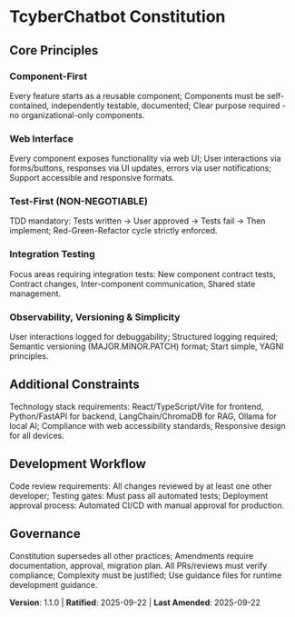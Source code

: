 <!--
Sync Impact Report:
- Version change: 1.0.0 → 1.1.0
- List of modified principles: N/A
- Added sections: N/A
- Removed sections: N/A
- Templates requiring updates: None
- Follow-up TODOs: N/A
-->

# TcyberChatbot Constitution

## Core Principles

### Component-First
Every feature starts as a reusable component; Components must be self-contained, independently testable, documented; Clear purpose required - no organizational-only components.

### Web Interface
Every component exposes functionality via web UI; User interactions via forms/buttons, responses via UI updates, errors via user notifications; Support accessible and responsive formats.

### Test-First (NON-NEGOTIABLE)
TDD mandatory: Tests written → User approved → Tests fail → Then implement; Red-Green-Refactor cycle strictly enforced.

### Integration Testing
Focus areas requiring integration tests: New component contract tests, Contract changes, Inter-component communication, Shared state management.

### Observability, Versioning & Simplicity
User interactions logged for debuggability; Structured logging required; Semantic versioning (MAJOR.MINOR.PATCH) format; Start simple, YAGNI principles.

## Additional Constraints

Technology stack requirements: React/TypeScript/Vite for frontend, Python/FastAPI for backend, LangChain/ChromaDB for RAG, Ollama for local AI; Compliance with web accessibility standards; Responsive design for all devices.

## Development Workflow

Code review requirements: All changes reviewed by at least one other developer; Testing gates: Must pass all automated tests; Deployment approval process: Automated CI/CD with manual approval for production.

## Governance

Constitution supersedes all other practices; Amendments require documentation, approval, migration plan. All PRs/reviews must verify compliance; Complexity must be justified; Use guidance files for runtime development guidance.

**Version**: 1.1.0 | **Ratified**: 2025-09-22 | **Last Amended**: 2025-09-22
